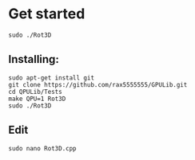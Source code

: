 # Get started
```
sudo ./Rot3D
```

## Installing:
```
sudo apt-get install git
git clone https://github.com/rax5555555/GPULib.git
cd QPULib/Tests
make QPU=1 Rot3D
sudo ./Rot3D
```

## Edit
```
sudo nano Rot3D.cpp
```